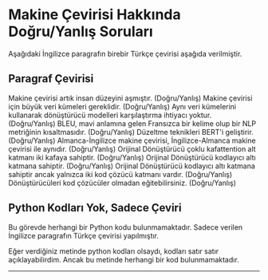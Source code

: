 # Makine Çevirisi Hakkında Doğru/Yanlış Soruları

Aşağıdaki İngilizce paragrafın birebir Türkçe çevirisi aşağıda verilmiştir.

## Paragraf Çevirisi

Makine çevirisi artık insan düzeyini aşmıştır. (Doğru/Yanlış) Makine çevirisi için büyük veri kümeleri gereklidir. (Doğru/Yanlış) Aynı veri kümelerini kullanarak dönüştürücü modelleri karşılaştırma ihtiyacı yoktur. (Doğru/Yanlış) BLEU, mavi anlamına gelen Fransızca bir kelime olup bir NLP metriğinin kısaltmasıdır. (Doğru/Yanlış) Düzeltme teknikleri BERT'i geliştirir. (Doğru/Yanlış) Almanca-İngilizce makine çevirisi, İngilizce-Almanca makine çevirisi ile aynıdır. (Doğru/Yanlış) Orijinal Dönüştürücü çoklu kafattention alt katmanı iki kafaya sahiptir. (Doğru/Yanlış) Orijinal Dönüştürücü kodlayıcı altı katmana sahiptir. (Doğru/Yanlış) Orijinal Dönüştürücü kodlayıcı altı katmana sahiptir ancak yalnızca iki kod çözücü katmanı vardır. (Doğru/Yanlış) Dönüştürücüleri kod çözücüler olmadan eğitebilirsiniz. (Doğru/Yanlış)

## Python Kodları Yok, Sadece Çeviri

Bu görevde herhangi bir Python kodu bulunmamaktadır. Sadece verilen İngilizce paragrafın Türkçe çevirisi yapılmıştır.

Eğer verdiğiniz metinde python kodları olsaydı, kodları satır satır açıklayabilirdim. Ancak bu metinde herhangi bir kod bulunmamaktadır.

---

